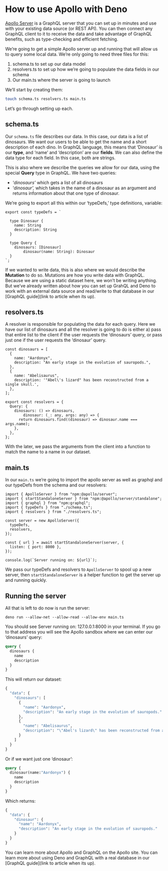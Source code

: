# How to use Apollo with Deno

[Apollo Server](https://www.apollographql.com/) is a GraphQL server that you can set up in minutes and use with your existing data source (or REST API). You can then connect any GraphQL client to it to receive the data and take advantage of GraphQL benefits, such as type-checking and efficient fetching.

We’re going to get a simple Apollo server up and running that will allow us to query some local data. We’re only going to need three files for this:

1. schema.ts to set up our data model
2. resolvers.ts to set up how we’re going to populate the data fields in our schema
3. Our main.ts where the server is going to launch

We’ll start by creating them:

```bash
touch schema.ts resolvers.ts main.ts
```

Let’s go through setting up each.

## schema.ts

Our `schema.ts` file describes our data. In this case, our data is a list of dinosaurs. We want our users to be able to get the name and a short description of each dino. In GraphQL language, this means that ‘Dinosaur’ is our **type**, and ‘name’ and ‘description’ are our **fields**. We can also define the data type for each field. In this case, both are strings. 

This is also where we describe the queries we allow for our data, using the special **Query** type in GraphQL. We have two queries:

- ‘*dinosaurs’* which gets a list of all dinosaurs
- ‘*dinosaur’,* which takes in the name of a dinosaur as an argument and returns information about that one type of dinosaur.

We’re going to export all this within our ‘typeDefs,’ type definitions, variable:

```tsx
export const typeDefs = `

  type Dinosaur {
    name: String
    description: String
  }

  type Query {
    dinosaurs: [Dinosaur]
		dinosaur(name: String): Dinosaur
  }
`;
```

If we wanted to write data, this is also where we would describe the **Mutation** to do so. Mutations are how you write data with GraphQL. Because we are using a static dataset here, we won’t be writing anything. But we’ve already written about how you can set up GrahQL and Deno to work with an external data source and read/write to that database in our [GraphQL guide](link to article when its up).

## resolvers.ts

A resolver is responsible for populating the data for each query. Here we have our list of dinosaurs and all the resolver is going to do is either a) pass that entire list to the client if the user requests the ‘dinosaurs’ query, or pass just one if the user requests the ‘dinosaur’ query.

```tsx
const dinosaurs = [
  {
    name: "Aardonyx",
    description: "An early stage in the evolution of sauropods.",
  },
  {
    name: "Abelisaurus",
    description: '"Abel\'s lizard" has been reconstructed from a single skull.',
  },
];

export const resolvers = {
  Query: {
    dinosaurs: () => dinosaurs,
		dinosaur: (_: any, args: any) => {
      return dinosaurs.find((dinosaur) => dinosaur.name === args.name);
    },
  },
};
```

With the later, we pass the arguments from the client into a function to match the name to a name in our dataset.

## main.ts

In our `main.ts` we’re going to import the apollo server as well as graphql and our typeDefs from the schema and our resolvers:

```tsx
import { ApolloServer } from "npm:@apollo/server";
import { startStandaloneServer } from "npm:@apollo/server/standalone";
import { graphql } from "npm:graphql";
import { typeDefs } from "./schema.ts";
import { resolvers } from "./resolvers.ts";

const server = new ApolloServer({
  typeDefs,
  resolvers,
});

const { url } = await startStandaloneServer(server, {
  listen: { port: 8000 },
});

console.log(`Server running on: ${url}`);
```

We pass our typeDefs and resolvers to `ApolloServer` to spool up a new server, then `startStandaloneServer` is a helper function to get the server up and running quickly. 

## Running the server

All that is left to do now is run the server:

```tsx
deno run --allow-net --allow-read --allow-env main.ts
```

You should see Server running on: 127.0.0.1:8000 in your terminal. If you go to that address you will see the Apollo sandbox where we can enter our ‘dinosaurs’ query:

```graphql
query {
  dinosaurs {
    name
    description
  }
}
```

This will return our dataset:

```graphql
{
  "data": {
    "dinosaurs": [
      {
        "name": "Aardonyx",
        "description": "An early stage in the evolution of sauropods."
      },
      {
        "name": "Abelisaurus",
        "description": "\"Abel's lizard\" has been reconstructed from a single skull."
      }
    ]
  }
}
```

Or if we want just one ‘dinosaur’:

```graphql
query {
  dinosaur(name:"Aardonyx") {
    name
    description
  }
}
```

Which returns:

```graphql
{
  "data": {
    "dinosaur": {
      "name": "Aardonyx",
      "description": "An early stage in the evolution of sauropods."
    }
  }
}
```

You can learn more about Apollo and GraphQL on the Apollo site. You can learn more about using Deno and GraphQL with a real database in our [GraphQL guide](link to article when its up).
 
